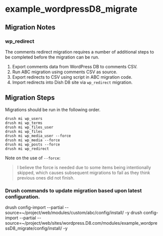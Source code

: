 # example_wordpressD8_migrate

## Migration Notes
### wp_redirect
The comments redirect migration requires a number of additional steps to be completed before the migration can be run.

1. Export comments data from WordPress DB to comments CSV.
1. Run ABC migration using comments CSV as source.
1. Export redirects to CSV using script in ABC migration code.
1. Import redirects into Dish D8 site via `wp_redirect` migration.

## Migration Steps
Migrations should be run in the following order.

```
drush mi wp_users
drush mi wp_terms
drush mi wp_files_user
drush mi wp_files
drush mi wp_media_user --force
drush mi wp_media --force
drush mi wp_posts --force
drush mi wp_redirect
```

Note on the use of `--force`:

> I believe the force is needed due to some items being intentionally skipped, which causes subsequent migrations to fail as they think previous ones did not finish.

### Drush commands to update migration based upon latest configuration.
drush config-import --partial --source=~/project/web/modules/custom/abc/config/install/ -y
drush config-import --partial --source=~/project/web/sites/wordpress.D8.com/modules/example_wordpressD8_migrate/config/install/ -y
